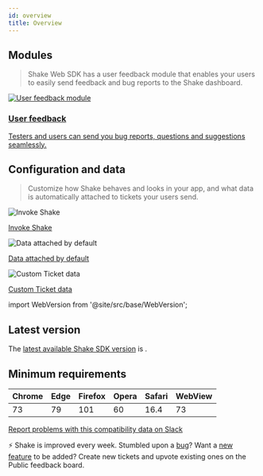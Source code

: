 ```yaml
---
id: overview
title: Overview
---
```


## Modules
> Shake Web SDK has a user feedback module that enables your users to easily send feedback and bug reports to the Shake dashboard.

<div class="modulesList">
    <div>
        <a href="/docs/web/user-feedback/overview/">
            <img src="/docs/img/module-user-feedback@2x.png" alt="User feedback module"/>
            <h3>User feedback</h3>
            <p>Testers and users can send you bug reports, questions and suggestions seamlessly.</p>
        </a>
    </div>
</div>

## Configuration and data
> Customize how Shake behaves and looks in your app, and what data is automatically attached to tickets your users send.

<div class="featuresList">
    <div>
        <img src="/docs/img/invoke-shake@2x.png" alt="Invoke Shake"/>
        <p><a href="/docs/web/user-feedback/invoke/">Invoke Shake</a></p>
    </div>
    <div>
        <img src="/docs/img/essential-data@2x.png" alt="Data attached by default"/>
        <p><a href="/docs/web/configuration-and-data/data-attached-by-default/">Data attached by default</a></p>
    </div>
    <div>
        <img src="/docs/img/feature-custom-ticket-data@2x.png" alt="Custom Ticket data"/>
        <p><a href="/docs/web/configuration-and-data/ticket-metadata/">Custom Ticket data</a></p>
    </div>
</div>

import WebVersion from '@site/src/base/WebVersion';

## Latest version
The [latest available Shake SDK version](/docs/web/releases) is <WebVersion/>.

## Minimum requirements


| Chrome | Edge | Firefox | Opera | Safari | WebView |
|--------|------|---------|-------|--------|---------|
| 73     | 79   | 101     | 60    | 16.4   | 73      |

[Report problems with this compatibility data on Slack](https://shk.sh/join-slack)

<!---
Due to difference in browser support, some of the features are not available on all version.
  * screen orientation - only mobile platforms
  * is runing on mobile - Chrome 90, Edge 90, Opera 76
  * battery status and network type - not available on Firefox and Safari
  * permissions - not available in WebView
-->

<p class="p2 mt-80 mb-10">⚡️ Shake is improved every week.
Stumbled upon a <a href="https://feedback.shakebugs.com/bugs">bug</a>?
Want a <a href="https://feedback.shakebugs.com/feature-requests">new feature</a> to be added?
Create new tickets and upvote existing ones on the Public feedback board.</p>
<p></p>
